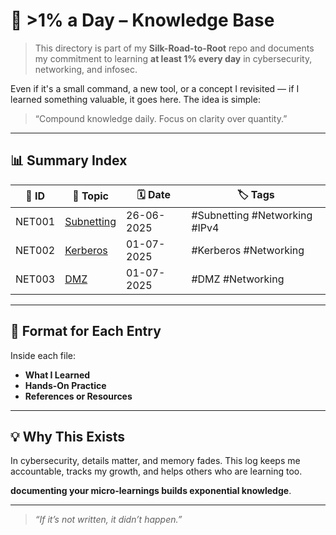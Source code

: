 # 🚀 >1% a Day – Knowledge Base

> This directory is part of my **Silk-Road-to-Root** repo and documents my commitment to learning **at least 1% every day** in cybersecurity, networking, and infosec.

Even if it's a small command, a new tool, or a concept I revisited — if I learned something valuable, it goes here. The idea is simple:
> “Compound knowledge daily. Focus on clarity over quantity.”

---

## 📊 Summary Index

| 🔢 ID | 📘 Topic                            | 🗓️ Date       | 🏷️ Tags                       |
|------|-------------------------------------|---------------|-------------------------------|
| NET001 | [Subnetting](./Networking/NET001-Subnetting.md)                     | 26-06-2025    | #Subnetting #Networking #IPv4 |
| NET002 | [Kerberos](./Networking/NET002-Kerberos.md)                         | 01-07-2025    | #Kerberos #Networking |
| NET003 | [DMZ](./Networking/NET003-DMZ.md)                                   | 01-07-2025    | #DMZ #Networking |
<!-- Add new entries below as needed -->

---

## 📁 Format for Each Entry

Inside each file:
- **What I Learned**
- **Hands-On Practice**
- **References or Resources**

---

## 💡 Why This Exists

In cybersecurity, details matter, and memory fades. This log keeps me accountable, tracks my growth, and helps others who are learning too.

**documenting your micro-learnings builds exponential knowledge**.

---

>  _“If it’s not written, it didn’t happen.”_  


